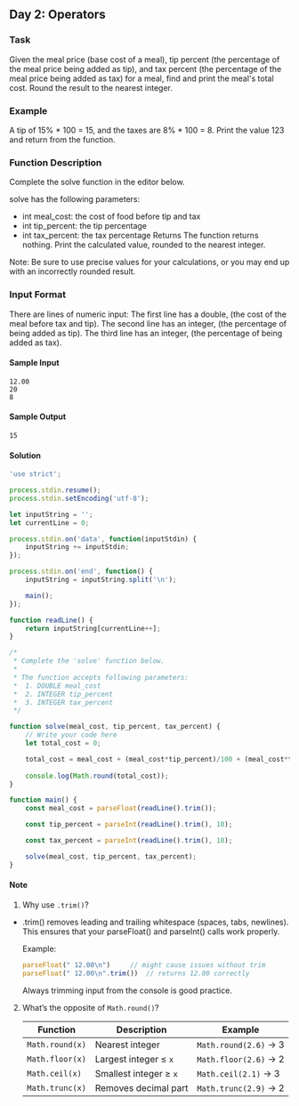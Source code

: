 ## Day 2: Operators

### Task
Given the meal price (base cost of a meal), tip percent (the percentage of the meal price being added as tip), and tax percent (the percentage of the meal price being added as tax) for a meal, find and print the meal's total cost. Round the result to the nearest integer.

### Example

A tip of 15% * 100 = 15, and the taxes are 8% * 100 = 8. Print the value 123 and return from the function.

### Function Description
Complete the solve function in the editor below.

solve has the following parameters:

- int meal_cost: the cost of food before tip and tax
- int tip_percent: the tip percentage
- int tax_percent: the tax percentage
Returns The function returns nothing. Print the calculated value, rounded to the nearest integer.

Note: Be sure to use precise values for your calculations, or you may end up with an incorrectly rounded result.

### Input Format

There are  lines of numeric input:
The first line has a double,  (the cost of the meal before tax and tip).
The second line has an integer,  (the percentage of  being added as tip).
The third line has an integer,  (the percentage of  being added as tax).

#### Sample Input
```
12.00
20
8
```
#### Sample Output
```
15
```

#### Solution
```js
'use strict';

process.stdin.resume();
process.stdin.setEncoding('utf-8');

let inputString = '';
let currentLine = 0;

process.stdin.on('data', function(inputStdin) {
    inputString += inputStdin;
});

process.stdin.on('end', function() {
    inputString = inputString.split('\n');

    main();
});

function readLine() {
    return inputString[currentLine++];
}

/*
 * Complete the 'solve' function below.
 *
 * The function accepts following parameters:
 *  1. DOUBLE meal_cost
 *  2. INTEGER tip_percent
 *  3. INTEGER tax_percent
 */

function solve(meal_cost, tip_percent, tax_percent) {
    // Write your code here
    let total_cost = 0;

    total_cost = meal_cost + (meal_cost*tip_percent)/100 + (meal_cost*tax_percent)/100;
    
    console.log(Math.round(total_cost));
}

function main() {
    const meal_cost = parseFloat(readLine().trim());

    const tip_percent = parseInt(readLine().trim(), 10);

    const tax_percent = parseInt(readLine().trim(), 10);

    solve(meal_cost, tip_percent, tax_percent);
}

```

#### Note
1. Why use `.trim()`?
- .trim() removes leading and trailing whitespace (spaces, tabs, newlines).
This ensures that your parseFloat() and parseInt() calls work properly.

    Example:

    ```js
    parseFloat(" 12.00\n")     // might cause issues without trim
    parseFloat(" 12.00\n".trim())  // returns 12.00 correctly
    ```
    Always trimming input from the console is good practice.

2. What’s the opposite of `Math.round()`?

    | Function        | Description            | Example               |
    | --------------- | ---------------------- | --------------------- |
    | `Math.round(x)` | Nearest integer        | `Math.round(2.6)` → 3 |
    | `Math.floor(x)` | Largest integer ≤ `x`  | `Math.floor(2.6)` → 2 |
    | `Math.ceil(x)`  | Smallest integer ≥ `x` | `Math.ceil(2.1)` → 3  |
    | `Math.trunc(x)` | Removes decimal part   | `Math.trunc(2.9)` → 2 |
